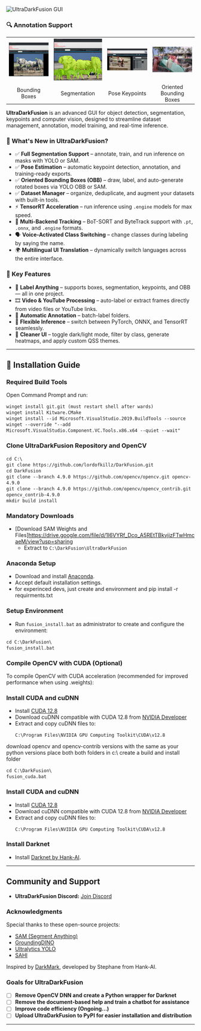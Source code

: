 ![UltraDarkFusion GUI](samples/darkfusion2.gif)

### 🔍 Annotation Support

<table>
  <tr>
    <td><img src="samples/boxes.png" alt="Bounding Boxes" width="300"/></td>
    <td><img src="samples/Segmentation.png" alt="Segmentation" width="300"/></td>
    <td><img src="samples/pose.png" alt="Pose Keypoints" width="300"/></td>
    <td><img src="samples/OBB.png" alt="Oriented Bounding Boxes" width="300"/></td>
  </tr>
  <tr>
    <td align="center">Bounding Boxes</td>
    <td align="center">Segmentation</td>
    <td align="center">Pose Keypoints</td>
    <td align="center">Oriented Bounding Boxes</td>
  </tr>
</table>



**UltraDarkFusion** is an advanced GUI for object detection, segmentation, keypoints and computer vision, designed to streamline dataset management, annotation, model training, and real-time inference.


### 🚀 What's New in UltraDarkFusion?

- ✅ **Full Segmentation Support** – annotate, train, and run inference on masks with YOLO or SAM.
- ✅ **Pose Estimation** – automatic keypoint detection, annotation, and training-ready exports.
- ✅ **Oriented Bounding Boxes (OBB)** – draw, label, and auto-generate rotated boxes via YOLO OBB or SAM.
- ✅ **Dataset Manager** – organize, deduplicate, and augment your datasets with built-in tools.
- ⚡ **TensorRT Acceleration** – run inference using `.engine` models for max speed.
- 🧠 **Multi-Backend Tracking** – BoT-SORT and ByteTrack support with `.pt`, `.onnx`, and `.engine` formats.
- 🗣️ **Voice-Activated Class Switching** – change classes during labeling by saying the name.
- 🌍 **Multilingual UI Translation** – dynamically switch languages across the entire interface.

### 🎯 Key Features

- 🎨 **Label Anything** – supports boxes, segmentation, keypoints, and OBB — all in one project.
- 🎞️ **Video & YouTube Processing** – auto-label or extract frames directly from video files or YouTube links.
- 🤖 **Automatic Annotation** – batch-label folders.
- 🧩 **Flexible Inference** – switch between PyTorch, ONNX, and TensorRT seamlessly.
- 🧼 **Cleaner UI** – toggle dark/light mode, filter by class, generate heatmaps, and apply custom QSS themes.

---

## 🚀 Installation Guide

### Required Build Tools
Open Command Prompt and run:
```batch
winget install git.git (must restart shell after wards)
winget install Kitware.CMake
winget install --id Microsoft.VisualStudio.2019.BuildTools --source winget --override "--add Microsoft.VisualStudio.Component.VC.Tools.x86.x64 --quiet --wait"
```
### Clone UltraDarkFusion Repository and OpenCV
```batch
cd C:\
git clone https://github.com/lordofkillz/DarkFusion.git
cd DarkFusion
git clone --branch 4.9.0 https://github.com/opencv/opencv.git opencv-4.9.0
git clone --branch 4.9.0 https://github.com/opencv/opencv_contrib.git opencv_contrib-4.9.0
mkdir build install
```

### Mandatory Downloads
- [Download SAM Weights and Files]https://drive.google.com/file/d/1I6VYRf_Dco_A5REtTBkvjizFTwHmcaeM/view?usp=sharing
  - Extract to `C:\DarkFusion\UltraDarkFusion`


### Anaconda Setup
- Download and install [Anaconda](https://www.anaconda.com/products/distribution).
- Accept default installation settings.
- for experinced devs, just create and environment and pip install -r requirments.txt

### Setup Environment
- Run `fusion_install.bat` as administrator to create and configure the environment:
```batch
cd C:\DarkFusion\
fusion_install.bat
```
### Compile OpenCV with CUDA (Optional)

To compile OpenCV with CUDA acceleration (recommended for improved performance when using .weights):
### Install CUDA and cuDNN
- Install [CUDA 12.8](https://developer.nvidia.com/cuda-toolkit-archive)
- Download cuDNN compatible with CUDA 12.8 from [NVIDIA Developer](https://developer.nvidia.com/cudnn)
- Extract and copy cuDNN files to:
  ```
  C:\Program Files\NVIDIA GPU Computing Toolkit\CUDA\v12.8
  ```
download opencv and opencv-contrib versions with the same as your python versions place both both folders in c:\ create a build and install folder 


```batch
cd C:\DarkFusion\
fusion_cuda.bat
```
### Install CUDA and cuDNN
- Install [CUDA 12.8](https://developer.nvidia.com/cuda-toolkit-archive)
- Download cuDNN compatible with CUDA 12.8 from [NVIDIA Developer](https://developer.nvidia.com/cudnn)
- Extract and copy cuDNN files to:
  ```
  C:\Program Files\NVIDIA GPU Computing Toolkit\CUDA\v12.8
  ```
### Install Darknet

- Install [Darknet by Hank-AI](https://github.com/hank-ai/darknet).

---

## Community and Support
- **UltraDarkFusion Discord:** [Join Discord](https://discord.gg/fZTz8E44)

### Acknowledgments
Special thanks to these open-source projects:
- [SAM (Segment Anything)](https://github.com/facebookresearch/segment-anything)
- [GroundingDINO](https://github.com/IDEA-Research/GroundingDINO)
- [Ultralytics YOLO](https://github.com/ultralytics/ultralytics)
- [SAHI](https://github.com/obss/sahi)

Inspired by [DarkMark](https://github.com/stephanecharette/DarkMark), developed by Stephane from Hank-AI.

### **Goals for UltraDarkFusion**  
- [ ] **Remove OpenCV DNN and create a Python wrapper for Darknet** 
- [ ] **Remove the document-based help and train a chatbot for assistance**  
- [ ] **Improve code efficiency (Ongoing...)**  
- [ ] **Upload UltraDarkFusion to PyPI for easier installation and distribution**  

----




